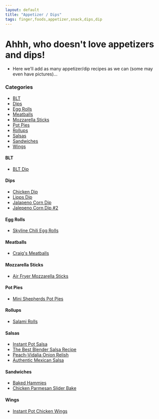 ```yaml
---
layout: default
title: "Appetizer / Dips"
tags: finger,foods,appetizer,snack,dips,dip
---
```

# Ahhh, who doesn't love appetizers and dips!
* Here we'll add as many appetizer/dip recipes as we can (some may even have pictures)...

### Categories
<!-- TOC depthFrom:4 depthTo:6 withLinks:1 updateOnSave:1 orderedList:0 -->

- [BLT](#blt)
- [Dips](#dips)
- [Egg Rolls](#egg-rolls)
- [Meatballs](#meatballs)
- [Mozzarella Sticks](#mozzarella-sticks)
- [Pot Pies](#pot-pies)
- [Rollups](#rollups)
- [Salsas](#salsas)
- [Sandwiches](#sandwiches)
- [Wings](#wings)

<!-- /TOC -->

#### BLT
* [BLT Dip]({{site.github.url}}/AppetizerDips/BLTDip/index.html)

#### Dips
* [Chicken Dip]({{site.github.url}}/AppetizerDips/ChickenDip/index.html)
* [Lipps Dip]({{site.github.url}}/AppetizerDips/LippsDip/index.html)
* [Jalapeno Corn Dip]({{site.github.url}}/AppetizerDips/JalapenoCornDip/index.html)
* [Jalepeno Corn Dip #2]({{site.github.url}}/AppetizerDips/JalapenoCornDip2/index.html)

#### Egg Rolls
* [Skyline Chili Egg Rolls]({{site.github.url}}/AppetizerDips/SkylineChiliEggRolls/index.html)

#### Meatballs
* [Craig's Meatballs]({{site.github.url}}/AppetizerDips/TheCraigsMeatballs/index.html)

#### Mozzarella Sticks
* [Air Fryer Mozzarella Sticks]({{site.github.com}}/AppetizerDips/AirFryerMozzarellaSticks/index.html)

#### Pot Pies
* [Mini Shepherds Pot Pies]({{site.github.url}}/AppetizerDips/MiniShepherdsPotPies/index.html)

#### Rollups
* [Salami Rolls]({{site.github.url}}/AppetizerDips/SalamiRolls/index.html)

#### Salsas
* [Instant Pot Salsa]({{site.github.url}}/AppetizerDips/InstantPotSalsa/index.html)
* [The Best Blender Salsa Recipe]({{site.github.url}}/AppetizerDips/TheBestBlenderSalsa/index.html)
* [Peach-Vidalia Onion Relish]({{site.github.url}}/AppetizerDips/PeachVidaliaOnionRelish/index.html)
* [Authentic Mexican Salsa]({{site.github.url}}/AppetizerDips/AuthenticMexicanSalsa/index.html)

#### Sandwiches
* [Baked Hammies]({{site.github.url}}/AppetizerDips/BakedHammies/index.html)
* [Chicken Parmesan Slider Bake]({{site.github.url}}/AppetizerDips/ChickenParmesanSliderBake/index.html)

#### Wings
* [Instant Pot Chicken Wings]({{site.github.url}}/AppetizerDips/InstantPotChickenWings/index.html)
